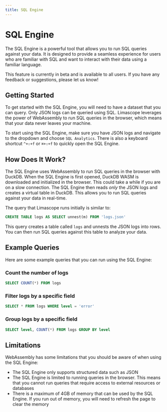 ```yaml
---
title: SQL Engine
---
```


# SQL Engine <Badge type="warning" text="beta" /> <Badge type="tip" text="v8.5x" />

The SQL Engine is a powerful tool that allows you to run SQL queries against your data. It is designed to provide a seamless experience for users who are familiar with SQL and want to interact with their data using a familiar language.

This feature is currently in beta and is available to all users. If you have any feedback or suggestions, please let us know!

## Getting Started

To get started with the SQL Engine, you will need to have a dataset that you can query. Only JSON logs can be queried using SQL. Limascope leverages the power of WebAssembly to run SQL queries in the browser, which means that your data never leaves your machine.

To start using the SQL Engine, make sure you have JSON logs and navigate to the dropdown and choose `SQL Analytics`. There is also a keyboard shortcut `^+⇧+f` or `⌘+⇧+f` to quickly open the SQL Engine.

## How Does It Work?

The SQL Engine uses WebAssembly to run SQL queries in the browser with DuckDB. When the SQL Engine is first opened, DuckDB WASM is downloaded and initialized in the browser. This could take a while if you are on a slow connection. The SQL Engine then reads _only_ the JSON logs and creates a virtual table in DuckDB. This allows you to run SQL queries against your data in real-time.

The query that Limascope runs initially is similar to:

```sql
CREATE TABLE logs AS SELECT unnest(m) FROM 'logs.json'
```

This query creates a table called `logs` and unnests the JSON logs into rows. You can then run SQL queries against this table to analyze your data.

## Example Queries

Here are some example queries that you can run using the SQL Engine:

### Count the number of logs

```sql
SELECT COUNT(*) FROM logs
```

### Filter logs by a specific field

```sql
SELECT * FROM logs WHERE level = 'error'
```

### Group logs by a specific field

```sql
SELECT level, COUNT(*) FROM logs GROUP BY level
```

## Limitations

WebAssembly has some limitations that you should be aware of when using the SQL Engine:

- The SQL Engine only supports structured data such as JSON
- The SQL Engine is limited to running queries in the browser. This means that you cannot run queries that require access to external resources or databases
- There is a maximum of 4GB of memory that can be used by the SQL Engine. If you run out of memory, you will need to refresh the page to clear the memory
